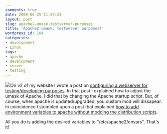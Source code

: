 ```yaml
---
comments: true
date: 2008-06-25 11:59:21
layout: post
slug: apache2-umask-testserver-purposes
title: 'Apache2 umask: testserver purposes!'
wordpress_id: 104
categories:
- development
- Linux
tags:
- apache
- development
- server
- testing
---
```


[![](/images/uploads/2008/06/apache-300x225.gif)](/images/uploads/2008/06/apache.gif)On v2 of my website I wrote a post on [configuring a webserver for testing/developing purposes](http://v2.vanutsteen.nl/projects/configuring-a-testserver.html). In that post I explained how to adjust the umask of Apache. I did that by changing the Apache startup script. But, of course, when apache is updated/upgraded, you custom mod will dissapear. In coincidence I stumbled upon a post that explained [how to add environment variables to apache without modding the distribution scripts](http://ubuntuforums.org/showthread.php?t=549457).

All you do is adding the desired variables to "/etc/apache2/envars". That's it!

